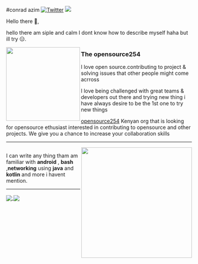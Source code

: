 #conrad azim 
[![Twitter](https://img.shields.io/badge/-Twitter-222222?style=flat-square&logo=twitter&logoColor=white&link=https://twitter.com//)](https://twitter.com/azim_konrad)
![](https://komarev.com/ghpvc/?username=your-github-azim254&style=flat-square&color=orange)


Hello there 👋,

hello there am siple and calm I dont know how to describe myself haha but ill try :expressionless:.


 
 <p>
  <img width="200" align='left' src=https://avatars1.githubusercontent.com/u/62057152?s=400&u=52c29a26311f4c06f8b7c8b7f5fc366852d366d9&v=4">
</p>
 
### The opensource254

I love open source.contributing to project & solving issues that other people might come acrross 

I love being challenged with great teams & developers out there and trying new thing i have always desire to be the 1st one to try new things

 [opensource254](https://opensource.254) Kenyan org that is looking for opensource ethusiast  interested in contributing to opensource and other projects. We give you a chance to increase your collaboration skills

 ---

<p>
  <img />
  <a href="https://waylonwalker.com/latest"><img width="300" align='right' src="https://image.freepik.com/free-vector/work-time-concept-illustration_114360-1074.jpg"></a>
</p>

 



I can write any thing tham am familiar with **android** , **bash** ,**networking** using **java** and **kotlin** and more i havent mention. 
 
 --- 



<a href="https://github.com/anuraghazra/github-readme-stats">
  <img align="center" src="https://github-readme-stats.vercel.app/api?username=azim254&show_icons=true&count_private=true" />
</a>
<a href="https://github.com/anuraghazra/convoychat">
  <img align="center" src="https://github-readme-stats.vercel.app/api/top-langs/?username=azim254&langs_count=3&layout=compact)](https://github.com/anuraghazra/github-readme-stats" />
</a>

